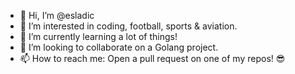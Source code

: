 - 👋 Hi, I’m @esladic
- 👀 I’m interested in coding, football, sports & aviation. 
- 🌱 I’m currently learning a lot of things!
- 💞️ I’m looking to collaborate on a Golang project.
- 📫 How to reach me: Open a pull request on one of my repos! 😎

<!---
esladic/esladic is a ✨ special ✨ repository because its `README.md` (this file) appears on your GitHub profile.
You can click the Preview link to take a look at your changes.
--->

